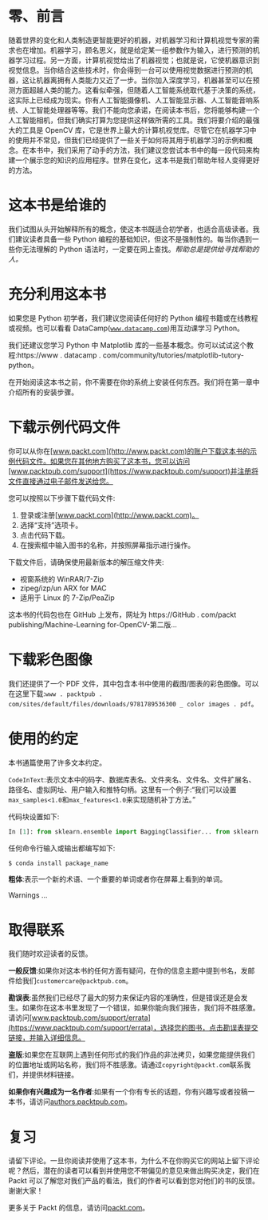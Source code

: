 # 零、前言

随着世界的变化和人类制造更智能更好的机器，对机器学习和计算机视觉专家的需求也在增加。机器学习，顾名思义，就是给定某一组参数作为输入，进行预测的机器学习过程。另一方面，计算机视觉给出了机器视觉；也就是说，它使机器意识到视觉信息。当你结合这些技术时，你会得到一台可以使用视觉数据进行预测的机器，这让机器离拥有人类能力又近了一步。当你加入深度学习，机器甚至可以在预测方面超越人类的能力。这看似牵强，但随着人工智能系统取代基于决策的系统，这实际上已经成为现实。你有人工智能摄像机、人工智能显示器、人工智能音响系统、人工智能处理器等等。我们不能向您承诺，在阅读本书后，您将能够构建一个人工智能相机，但我们确实打算为您提供这样做所需的工具。我们将要介绍的最强大的工具是 OpenCV 库，它是世界上最大的计算机视觉库。尽管它在机器学习中的使用并不常见，但我们已经提供了一些关于如何将其用于机器学习的示例和概念。在本书中，我们采用了动手的方法，我们建议您尝试本书中的每一段代码来构建一个展示您的知识的应用程序。世界在变化，这本书是我们帮助年轻人变得更好的方法。

# 这本书是给谁的

我们试图从头开始解释所有的概念，使这本书既适合初学者，也适合高级读者。我们建议读者具备一些 Python 编程的基础知识，但这不是强制性的。每当你遇到一些你无法理解的 Python 语法时，一定要在网上查找。*帮助总是提供给寻找帮助的人。*

# 充分利用这本书

如果您是 Python 初学者，我们建议您阅读任何好的 Python 编程书籍或在线教程或视频。也可以看看 DataCamp([`www.datacamp.com`](http://www.datacamp.com))用互动课学习 Python。

我们还建议您学习 Python 中 Matplotlib 库的一些基本概念。你可以试试这个教程:https://www . datacamp . com/community/tutories/matplotlib-tutory-python。

在开始阅读这本书之前，你不需要在你的系统上安装任何东西。我们将在第一章中介绍所有的安装步骤。

# 下载示例代码文件

你可以从你在[www.packt.com](http://www.packt.com)的账户下载这本书的示例代码文件。如果您在其他地方购买了这本书，您可以访问[www.packtpub.com/support](https://www.packtpub.com/support)并注册将文件直接通过电子邮件发送给您。

您可以按照以下步骤下载代码文件:

1.  登录或注册[www.packt.com](http://www.packt.com)。
2.  选择“支持”选项卡。
3.  点击代码下载。
4.  在搜索框中输入图书的名称，并按照屏幕指示进行操作。

下载文件后，请确保使用最新版本的解压缩文件夹:

*   视窗系统的 WinRAR/7-Zip
*   zipeg/izp/un ARX for MAC
*   适用于 Linux 的 7-Zip/PeaZip

这本书的代码包也在 GitHub 上发布，网址为 https://GitHub . com/packt publishing/Machine-Learning for-OpenCV-第二版...

# 下载彩色图像

我们还提供了一个 PDF 文件，其中包含本书中使用的截图/图表的彩色图像。可以在这里下载:`www . packtpub . com/sites/default/files/downloads/9781789536300 _ color images . pdf`。

# 使用的约定

本书通篇使用了许多文本约定。

`CodeInText`:表示文本中的码字、数据库表名、文件夹名、文件名、文件扩展名、路径名、虚拟网址、用户输入和推特句柄。这里有一个例子:“我们可以设置`max_samples<1.0`和`max_features<1.0`来实现随机补丁方法。”

代码块设置如下:

```py
In [1]: from sklearn.ensemble import BaggingClassifier... from sklearn.neighbors import KNeighborsClassifier... bag_knn = BaggingClassifier(KNeighborsClassifier(),... n_estimators=10)
```

任何命令行输入或输出都编写如下:

```py
$ conda install package_name
```

**粗体**:表示一个新的术语、一个重要的单词或者你在屏幕上看到的单词。

Warnings ...

# 取得联系

我们随时欢迎读者的反馈。

**一般反馈**:如果你对这本书的任何方面有疑问，在你的信息主题中提到书名，发邮件给我们`customercare@packtpub.com`。

**勘误表**:虽然我们已经尽了最大的努力来保证内容的准确性，但是错误还是会发生。如果你在这本书里发现了一个错误，如果你能向我们报告，我们将不胜感激。请访问[www.packtpub.com/support/errata](https://www.packtpub.com/support/errata)，选择您的图书，点击勘误表提交链接，并输入详细信息。

**盗版**:如果您在互联网上遇到任何形式的我们作品的非法拷贝，如果您能提供我们的位置地址或网站名称，我们将不胜感激。请通过`copyright@packt.com`联系我们，并提供材料链接。

**如果你有兴趣成为一名作者**:如果有一个你有专长的话题，你有兴趣写或者投稿一本书，请访问[authors.packtpub.com](http://authors.packtpub.com/)。

# 复习

请留下评论。一旦你阅读并使用了这本书，为什么不在你购买它的网站上留下评论呢？然后，潜在的读者可以看到并使用您不带偏见的意见来做出购买决定，我们在 Packt 可以了解您对我们产品的看法，我们的作者可以看到您对他们的书的反馈。谢谢大家！

更多关于 Packt 的信息，请访问[packt.com](http://www.packt.com/)。
